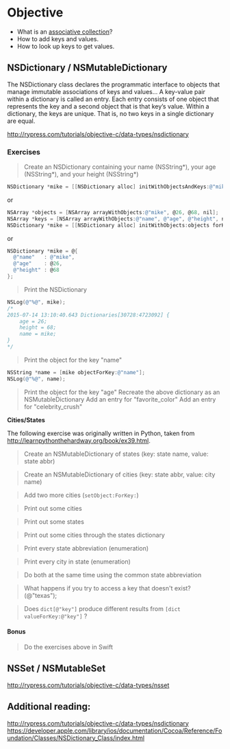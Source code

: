 # Objective 
* What is an [associative collection](https://en.wikipedia.org/wiki/Associative_array)?
* How to add keys and values.
* How to look up keys to get values.


## NSDictionary / NSMutableDictionary
The NSDictionary class declares the programmatic interface to objects that manage immutable associations of keys and values... A key-value pair within a dictionary is called an entry. Each entry consists of one object that represents the key and a second object that is that key’s value. Within a dictionary, the keys are unique. That is, no two keys in a single dictionary are equal.

http://rypress.com/tutorials/objective-c/data-types/nsdictionary


### Exercises

> Create an NSDictionary containing your name (NSString*), your age (NSString*), and your height (NSString*)
```objective-c
NSDictionary *mike = [[NSDictionary alloc] initWithObjectsAndKeys:@"mike", @"name", @26, @"age", @68, @"height", nil];
```
or
```objective-c
NSArray *objects = [NSArray arrayWithObjects:@"mike", @26, @68, nil];
NSArray *keys = [NSArray arrayWithObjects:@"name", @"age", @"height", nil];
NSDictionary *mike = [[NSDictionary alloc] initWithObjects:objects forKeys:keys];
```
or 
```objective-c
NSDictionary *mike = @{
  @"name"   : @"mike",
  @"age"    : @26,
  @"height" : @68
};
```
> Print the NSDictionary
```objective-c
NSLog(@"%@", mike);
/*
2015-07-14 13:10:40.643 Dictionaries[30728:4723092] {
    age = 26;
    height = 68;
    name = mike;
}
*/
```

> Print the object for the key "name"
```objective-c
NSString *name = [mike objectForKey:@"name"];
NSLog(@"%@", name);
```

> Print the object for the key "age"
> Recreate the above dictionary as an NSMutableDictionary
> Add an entry for "favorite_color"
> Add an entry for "celebrity_crush"


**Cities/States**

The following exercise was originally written in Python, taken from http://learnpythonthehardway.org/book/ex39.html.

> Create an NSMutableDictionary of states (key: state name, value: state abbr)  

> Create an NSMutableDictionary of cities (key: state abbr, value: city name)  

> Add two more cities (```setObject:ForKey:```)  

> Print out some cities  

> Print out some states  

> Print out some cities through the states dictionary

> Print every state abbreviation (enumeration)

> Print every city in state (enumeration)

> Do both at the same time using the common state abbreviation

> What happens if you try to access a key that doesn't exist? (@"texas");

> Does ```dict[@"key"]``` produce different results from ```[dict valueForKey:@"key"]``` ?

#### Bonus

> Do the exercises above in Swift

## NSSet / NSMutableSet

http://rypress.com/tutorials/objective-c/data-types/nsset

## Additional reading:  
http://rypress.com/tutorials/objective-c/data-types/nsdictionary  
https://developer.apple.com/library/ios/documentation/Cocoa/Reference/Foundation/Classes/NSDictionary_Class/index.html
